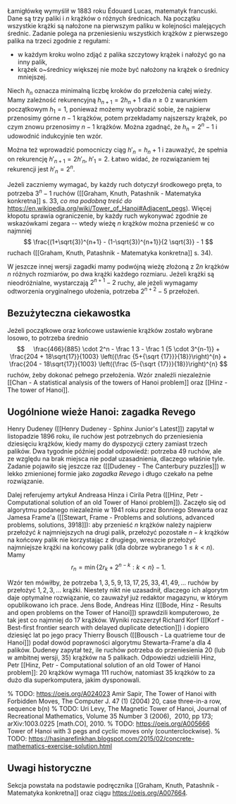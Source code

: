 Łamigłówkę wymyślił w 1883 roku Édouard Lucas, matematyk francuski. Dane są trzy paliki i $n$ krążków o różnych średnicach. Na początku wszystkie krążki są nałożone na pierwszym paliku w kolejności malejących średnic. Zadanie polega na przeniesieniu wszystkich krążków z pierwszego palika na trzeci zgodnie z regułami:
- w każdym kroku wolno zdjąć z palika szczytowy krążek i nałożyć go na inny palik,
- krążek o~średnicy większej nie może być nałożony na krążek o średnicy mniejszej.

Niech $h_n$ oznacza minimalną liczbę kroków do przełożenia całej wieży. Mamy zależność rekurencyjną $h_{n+1} = 2h_n + 1$ dla $n \ge 0$ z warunkiem początkowym $h_1 = 1$, ponieważ możemy wyobrazić sobie, że najpierw przenosimy górne $n-1$ krążków, potem przekładamy najszerszy krążek, po czym znowu przenosimy $n-1$ krążków. Można zgadnąć, że $h_n = 2^n - 1$ i udowodnić indukcyjnie ten wzór.

Można też wprowadzić pomocniczy ciąg $h'_n = h_n + 1$ i zauważyć, że spełnia on rekurencję $h'_{n+1} = 2h'_n$, $h'_1 = 2$. Łatwo widać, że rozwiązaniem tej rekurencji jest $h'_n = 2^n$.

Jeżeli zaczniemy wymagać, by każdy ruch dotyczył środkowego pręta, to potrzeba $3^n - 1$ ruchów ([[Graham, Knuth, Patashnik - Matematyka konkretna]] s. 33, *co ma podobną treść do* https://en.wikipedia.org/wiki/Tower_of_Hanoi#Adjacent_pegs). Więcej kłopotu sprawia ograniczenie, by każdy ruch wykonywać zgodnie ze wskazówkami zegara -- wtedy wieżę $n$ krążków można przenieść w co najmniej
$$
\frac{(1+\sqrt{3})^{n+1} - (1-\sqrt{3})^{n+1}}{2 \sqrt{3}} - 1
$$
ruchach ([[Graham, Knuth, Patashnik - Matematyka konkretna]] s. 34).

W jeszcze innej wersji zagadki mamy podwójną wieżę złożoną z $2n$ krążków $n$ różnych rozmiarów, po dwa krążki każdego rozmiaru. Jeżeli krążki są nieodróżnialne, wystarczają $2^{n+1} - 2$ ruchy, ale jeżeli wymagamy odtworzenia oryginalnego ułożenia, potrzeba $2^{n+2} - 5$ przełożeń.
## Bezużyteczna ciekawostka
Jeżeli początkowe oraz końcowe ustawienie krążków zostało wybrane losowo, to potrzeba średnio
$$
    \frac{466}{885} \cdot 2^n - \frac 1 3 - \frac 1 {5 \cdot 3^{n-1}} + \frac{204 + 18\sqrt{17}}{1003} \left({\frac {5+{\sqrt {17}}}{18}}\right)^{n} + \frac{204 - 18\sqrt{17}}{1003} \left({\frac {5-{\sqrt {17}}}{18}}\right)^{n}
$$
ruchów, żeby dokonać pełnego przełożenia. Wzór znaleźli niezależnie [[Chan - A statistical analysis of the towers of Hanoi problem]] oraz [[Hinz - The tower of Hanoi]].
## Uogólnione wieże Hanoi: zagadka Revego
Henry Dudeney ([[Henry Dudeney - Sphinx Junior's Latest]]) zapytał w listopadzie 1896 roku, ile ruchów jest potrzebnych do przeniesienia dziesięciu krążków, kiedy mamy do dyspozycji cztery zamiast trzech palików. Dwa tygodnie później podał odpowiedź: potrzeba 49 ruchów, ale ze względu na brak miejsca nie podał uzasadnienia, dlaczego właśnie tyle. Zadanie pojawiło się jeszcze raz ([[Dudeney - The Canterbury puzzles]]) w lekko zmienionej formie jako *zagadka Revego* i długo czekało na pełne rozwiązanie.

Dalej referujemy artykuł Andreasa Hinza i Cirila Petra ([[Hinz, Petr - Computational solution of an old Tower of Hanoi problem]]). Zaczęło się od algorytmu podanego niezależnie w 1941 roku przez Bonniego Stewarta oraz Jamesa Frame'a ([[Stewart, Frame - Problems and solutions, advanced problems, solutions, 3918]]): aby przenieść $n$ krążków należy najpierw przełożyć $k$ najmniejszych na drugi palik, przełożyć pozostałe $n-k$ krążków na końcowy palik nie korzystając z drugiego, wreszcie przełożyć najmniejsze krążki na końcowy palik (dla dobrze wybranego $1 \le k < n$). Mamy
$$
    r_n = \min \{2 r_k + 2^{n-k} : k < n\} - 1.
$$

Wzór ten mówiłby, że potrzeba $1, 3, 5, 9, 13, 17, 25, 33, 41, 49, \ldots$ ruchów by przełożyć $1, 2, 3, \ldots$ krążki. Niestety nikt nie uzasadnił, dlaczego ich algorytm daje optymalne rozwiązanie, co zauważył już redaktor magazynu, w którym opublikowano ich prace. Jens Bode, Andreas Hinz ([[Bode, Hinz - Results and open problems on the Tower of Hanoi]]) sprawdzili komputerowo, że tak jest co najmniej do 17 krążków. Wyniki rozszerzył Richard Korf ([[Korf - Best-first frontier search with delayed duplicate detection]]) i dopiero dziesięć lat po jego pracy Thierry Bousch ([[Bousch - La quatrieme tour de Hanoi]]) podał dowód poprawności algorytmu Stewarta-Frame'a dla 4 palików. Dudeney zapytał też, ile ruchów potrzeba do przeniesienia 20 (lub w ambitnej wersji, 35) krążków na 5 palikach. Odpowiedzi udzielili Hinz, Petr [[Hinz, Petr - Computational solution of an old Tower of Hanoi problem]]: 20 krążków wymaga 111 ruchów, natomiast 35 krążków to za dużo dla superkomputera, jakim dysponowali.

% TODO: https://oeis.org/A024023 Amir Sapir, The Tower of Hanoi with Forbidden Moves, The Computer J. 47 (1) (2004) 20, case three-in-a row, sequence b(n)
% TODO: Uri Levy, The Magnetic Tower of Hanoi, Journal of Recreational Mathematics, Volume 35 Number 3 (2006),  2010, pp 173; arXiv:1003.0225 [math.CO], 2010.
% TODO: https://oeis.org/A005666 Tower of Hanoi with 3 pegs and cyclic moves only (counterclockwise).
% TODO: https://hasinarefinkhan.blogspot.com/2015/02/concrete-mathematics-exercise-solution.html

## Uwagi historyczne
Sekcja powstała na podstawie podręcznika [[Graham, Knuth, Patashnik - Matematyka konkretna]] oraz ciągu https://oeis.org/A007664.